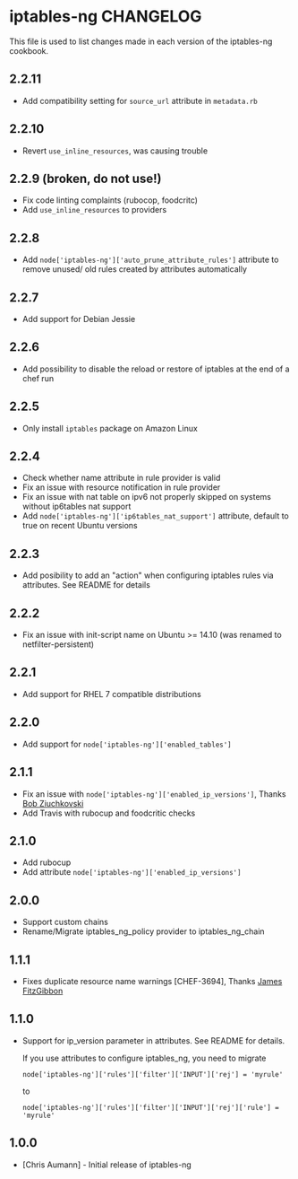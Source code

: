 iptables-ng CHANGELOG
=====================

This file is used to list changes made in each version of the iptables-ng cookbook.

2.2.11
------

- Add compatibility setting for `source_url` attribute in `metadata.rb`

2.2.10
------

- Revert `use_inline_resources`, was causing trouble

2.2.9 (broken, do not use!)
-----

- Fix code linting complaints (rubocop, foodcritc)
- Add `use_inline_resources` to providers

2.2.8
-----

- Add `node['iptables-ng']['auto_prune_attribute_rules']` attribute to remove unused/ old rules created by attributes automatically

2.2.7
-----

- Add support for Debian Jessie

2.2.6
-----

- Add possibility to disable the reload or restore of iptables at the end of a chef run

2.2.5
-----

- Only install `iptables` package on Amazon Linux

2.2.4
-----

- Check whether name attribute in rule provider is valid
- Fix an issue with resource notification in rule provider
- Fix an issue with nat table on ipv6 not properly skipped on systems without ip6tables nat support
- Add `node['iptables-ng']['ip6tables_nat_support']` attribute, default to true on recent Ubuntu
  versions

2.2.3
-----

- Add posibility to add an "action" when configuring iptables rules via attributes. See README for
  details

2.2.2
-----

- Fix an issue with init-script name on Ubuntu >= 14.10 (was renamed to netfilter-persistent)

2.2.1
-----

- Add support for RHEL 7 compatible distributions


2.2.0
-----

- Add support for `node['iptables-ng']['enabled_tables']`


2.1.1
-----

- Fix an issue with `node['iptables-ng']['enabled_ip_versions']`, Thanks [Bob Ziuchkovski](https://github.com/ziuchkovski)
- Add Travis with rubocup and foodcritic checks

2.1.0
-----

- Add rubocup
- Add attribute `node['iptables-ng']['enabled_ip_versions']`


2.0.0
-----

- Support custom chains
- Rename/Migrate iptables\_ng\_policy provider to iptables\_ng\_chain

1.1.1
-----

- Fixes duplicate resource name warnings [CHEF-3694], Thanks [James FitzGibbon](http://github.com/jf647)

1.1.0
-----

- Support for ip\_version parameter in attributes. See README for details.

  If you use attributes to configure iptables\_ng, you need to migrate

  ```node['iptables-ng']['rules']['filter']['INPUT']['rej'] = 'myrule'```

  to

  ```node['iptables-ng']['rules']['filter']['INPUT']['rej']['rule'] = 'myrule'```


1.0.0
-----
- [Chris Aumann] - Initial release of iptables-ng
